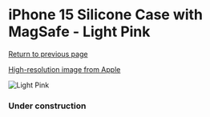# iPhone 15 Silicone Case with MagSafe - Light Pink

[Return to previous page](/iphone_15)

[High-resolution image from Apple](https://store.storeimages.cdn-apple.com/8756/as-images.apple.com/is/MT0U3?wid=4500&hei=4500&fmt=png)

<div style="width: 384px"><img src="/everypreview/MT0U3.png" alt="Light Pink"></div>

### Under construction
